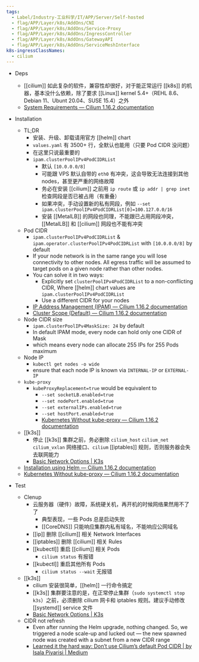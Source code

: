 ```yaml
---
tags:
  - Label/Industry-工业科学/IT/APP/Server/Self-hosted
  - flag/APP/Layer/k8s/AddOns/CNI
  - flag/APP/Layer/k8s/AddOns/Service-Proxy
  - flag/APP/Layer/k8s/AddOns/IngressController
  - flag/APP/Layer/k8s/AddOns/GatewayAPI
  - flag/APP/Layer/k8s/AddOns/ServiceMeshInterface
k8s-ingressClassNames:
  - cilium
---
```


- Deps
    - [[cilium]] 如此复杂的软件，兼容性却很好，对于能正常运行 [[k8s]] 的机器，基本没什么依赖，除了要求 [[Linux]] kernel 5.4+（REHL 8.6、Debian 11、Ubunt 20.04、SUSE 15.4）之外
    - [System Requirements — Cilium 1.16.2 documentation](https://docs.cilium.io/en/stable/operations/system_requirements/#admin-system-reqs)

- Installation
    - TL;DR
        - 安装、升级、卸载请用官方 [[helm]] chart
        - `values.yaml` 有 3500+ 行，全默认也能用（只要 Pod CIDR 没问题）
        - 在这里只说最重要的
        - `ipam.clusterPoolIPv4PodCIDRList`
            - 默认 `[10.0.0.0/8]`
            - 可能跟 VPS 默认自带的 `eth0` 有冲突，这会导致无法连接到其他 nodes，甚至更严重的网络故障
            - 务必在安装 [[cilium]] 之前用 `ip route` 或 `ip addr | grep inet` 检查网段是否已被占用（有重叠）
            - 如果冲突，手动设置新的私有网段，例如 `--set ipam.clusterPoolIPv4PodCIDRList[0]=100.127.0.0/16`
            - 安装 [[MetalLB]] 的网段也同理，不能跟已占用网段冲突，[[MetalLB]] 和 [[cilium]] 网段也不能有冲突
    - Pod CIDR
        - `ipam.clusterPoolIPv4PodCIDRList` & `ipam.operator.clusterPoolIPv4PodCIDRList` with `[10.0.0.0/8]` by default
        - If your node network is in the same range you will lose connectivity to other nodes. All egress traffic will be assumed to target pods on a given node rather than other nodes.
        - You can solve it in two ways:
            - Explicitly set `clusterPoolIPv4PodCIDRList` to a non-conflicting CIDR, Where [[helm]] chart values are `ipam.clusterPoolIPv4PodCIDRList`
            - Use a different CIDR for your nodes
        - [IP Address Management (IPAM) — Cilium 1.16.2 documentation](https://docs.cilium.io/en/stable/network/concepts/ipam/)
        - [Cluster Scope (Default) — Cilium 1.16.2 documentation](https://docs.cilium.io/en/stable/network/concepts/ipam/cluster-pool/)
    - Node CIDR size
        - `ipam.clusterPoolIPv4MaskSize: 24` by default
        - In default IPAM mode, every node can hold only one CIDR of Mask
        - which means every node can allocate 255 IPs for 255 Pods maximum
    - Node IP
        - `kubectl get nodes -o wide`
        - ensure that each node IP is known via `INTERNAL-IP` or `EXTERNAL-IP`
    - `kube-proxy`
        - `kubeProxyReplacement=true` would be equivalent to
            - `--set socketLB.enabled=true`
            - `--set nodePort.enabled=true`
            - `--set externalIPs.enabled=true`
            - `--set hostPort.enabled=true`
            - [Kubernetes Without kube-proxy — Cilium 1.16.2 documentation](https://docs.cilium.io/en/stable/network/kubernetes/kubeproxy-free/#kube-proxy-hybrid-modes)
    - [[k3s]]
        - 停止 [[k3s]] 集群之前，务必删除 `cilium_host` `cilium_net` `cilium_vxlan` 网络接口、`cilium` [[iptables]] 规则，否则服务器会失去联网能力
        - [Basic Network Options | K3s](https://docs.k3s.io/networking/basic-network-options?cni=Cilium)
    - [Installation using Helm — Cilium 1.16.2 documentation](https://docs.cilium.io/en/stable/installation/k8s-install-helm/)
    - [Kubernetes Without kube-proxy — Cilium 1.16.2 documentation](https://docs.cilium.io/en/stable/network/kubernetes/kubeproxy-free/)

- Test
    - Clenup
        - 云服务器（硬件）故障，系统硬关机，再开机的时候网络果然用不了了
            - 典型表现，一些 Pods 总是启动失败
            - [[CoreDNS]] 只能响应集群内私有域名，不能响应公网域名
        - [[ip]] 删除 [[cilium]] 相关 Network Interfaces
        - [[iptables]] 删除 [[cilium]] 相关 Rules
        - [[kubectl]] 重启 [[cilium]] 相关 Pods
            - `cilium status` 有报错
        - [[kubectl]] 重启其他所有 Pods
            - `cilium status --wait` 无报错
    - [[k3s]]
        - cilium 安装很简单，[[helm]] 一行命令搞定
        - [[k3s]] 集群要注意的是，在正常停止集群（`sudo systemctl stop k3s`）之前，必须删除 cilium 网卡和 iptables 规则。建议手动修改 [[systemd]] service 文件
        - [Basic Network Options | K3s](https://docs.k3s.io/networking/basic-network-options?cni=Cilium#custom-cni)
    - CIDR not refresh
        - Even after running the Helm upgrade, nothing changed. So, we triggered a node scale-up and lucked out — the new spawned node was created with a subnet from a new CIDR range
        - [Learned it the hard way: Don’t use Cilium’s default Pod CIDR | by Isala Piyarisi | Medium](https://medium.com/@isalapiyarisi/learned-it-the-hard-way-dont-use-cilium-s-default-pod-cidr-89a78d6df098)
